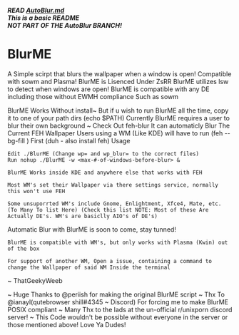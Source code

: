 ***READ [AutoBlur.md](https://github.com/ThatGeekyWeeb/BlurME/blob/AutoBlur/AutoBlur.md)***
\
***This is a basic README***
\
***NOT PART OF THE AutoBlur BRANCH!***





# BlurME

A Simple scirpt that blurs the wallpaper when a window is open! Compatible with sowm and Plasma!
BlurME is Lisenced Under ZsRR
BlurME utilizes lsw to detect when windows are open!
BlurME is compatible with any DE including those without EWMH compliance Such as sowm

BlurME Works Without install~
But if u wish to run BlurME all the time, copy it to one of your path dirs
(echo $PATH)
Currently BlurME requires a user to blur their own background
~ Check Out feh-blur It can automaticly Blur The Current FEH Wallpaper
Users using a WM (Like KDE) will have to run (feh --bg-fill <wallpaper>) First (duh - also install feh)
Usage

    Edit ./BlurME (Change wp= and wp_blur= to the correct files)
    Run nohup ./BlurME -w <max-#-of-windows-before-blur> &

    BlurME Works inside KDE and anywhere else that works with FEH

    Most WM's set their Wallpaper via there settings service, normally this won't use FEH

    Some unsuporrted WM's include Gnome, Enlightment, Xfce4, Mate, etc. (To Many To list Here) (Check this list NOTE: Most of these Are Actually DE's. WM's are basiclly AIO's of DE's)

Automatic Blur with BlurME is soon to come, stay tunned!

    BlurME is compatible with WM's, but only works with Plasma (Kwin) out of the box

    For support of another WM, Open a issue, containing a command to change the Wallpaper of said WM Inside the terminal


~ ThatGeekyWeeb

~ Huge Thanks to @periish for making the original BlurME script
~ Thx To @ianayl(qutebrowser shill#4345 ~ Discord) For forcing me to make BlurME POSIX compliant
~ Many Thx to the lads at the un-official r/unixporn discord server!
~ This Code wouldn't be possible without everyone in the server or those mentioned above! Love Ya Dudes!
